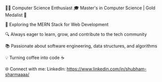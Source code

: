 👨‍💻 Computer Science Enthusiast
🎓 Master's in Computer Science | Gold Medalist 🥇

🚀 Exploring the MERN Stack for Web Development

🔍 Always eager to learn, grow, and contribute to the tech community

📚 Passionate about software engineering, data structures, and algorithms

💡 Turning coffee into code ☕

🌐 Connect with me:
LinkedIn: https://www.linkedin.com/in/shubham-sharmaaaa/
